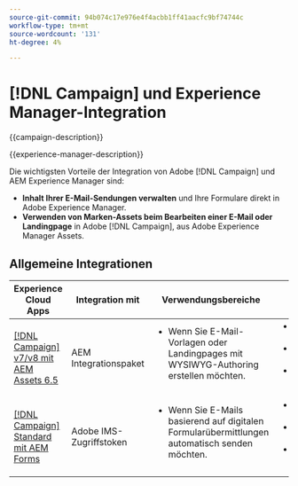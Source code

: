 ```yaml
---
source-git-commit: 94b074c17e976e4f4acbb1ff41aacfc9bf74744c
workflow-type: tm+mt
source-wordcount: '131'
ht-degree: 4%

---
```



# [!DNL Campaign] und Experience Manager-Integration

{{campaign-description}}

{{experience-manager-description}}

Die wichtigsten Vorteile der Integration von Adobe [!DNL Campaign] und AEM Experience Manager sind:

+ **Inhalt Ihrer E-Mail-Sendungen verwalten** und Ihre Formulare direkt in Adobe Experience Manager.
+ **Verwenden von Marken-Assets beim Bearbeiten einer E-Mail oder Landingpage** in Adobe [!DNL Campaign], aus Adobe Experience Manager Assets.

## Allgemeine Integrationen

<table>
    <thead>
        <tr>
            <th>Experience Cloud Apps</th>
            <th>Integration mit</th>
            <th>Verwendungsbereiche</th>
            <th>Häufige Anwendungsfälle</th>
        </tr>
    </thead>
    <tbody>
        <tr>
            <td><a href="../../integrations/tutorials/campaign-aem/campaign-v8-with-experience-manager.md" target="_blank" rel="noreferrer">[!DNL Campaign] v7/v8 mit AEM Assets 6.5</a></td>
            <td>AEM Integrationspaket</td>
            <td>
                <ul style="margin-top: 0;">
                    <li>Wenn Sie E-Mail-Vorlagen oder Landingpages mit WYSIWYG-Authoring erstellen möchten.</li>
                </ul>
            </td>
            <td>
              <ul style="margin-top: 0;">
                <li>Personalisierte E-Mail-Kampagnen.</li>
                <li>Dynamische Inhalte und Angebote</li>
                <li>Einheitliches Kundenerlebnis.</li>
              </ul>
            </td>
        </tr>      
        <tr>
            <td><a href="https://experienceleague.adobe.com/docs/experience-manager-learn/forms/aem-forms-with-adobe-campaign/aem-forms-with-campaign-standard-getting-started-tutorial.html" target="_blank" rel="noreferrer">[!DNL Campaign] Standard mit AEM Forms</a></td>
            <td>Adobe IMS-Zugriffstoken</td>
            <td>
                <ul style="margin-top: 0;">
                    <li>Wenn Sie E-Mails basierend auf digitalen Formularübermittlungen automatisch senden möchten.</li>
                </ul>
            </td>
            <td>
              <ul style="margin-top: 0;">
                <li>Lead-Erzeugung und -Pflege.</li>
                <li>Ereignisregistrierung und -verfolgung.</li>
                <li>Kundenfeedback und -interaktion.</li>
              </ul>
            </td>
        </tr>              
    </tbody>          
</table>
